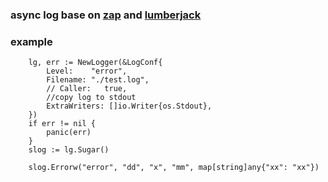 ### async log base on [zap](https://github.com/uber-go/zap) and [lumberjack](https://github.com/natefinch/lumberjack)



### example 

````
    lg, err := NewLogger(&LogConf{
		Level:    "error",
		Filename: "./test.log",
		// Caller:   true,
        //copy log to stdout
		ExtraWriters: []io.Writer{os.Stdout},
	})
	if err != nil {
		panic(err)
	}
	slog := lg.Sugar()

	slog.Errorw("error", "dd", "x", "mm", map[string]any{"xx": "xx"})

````